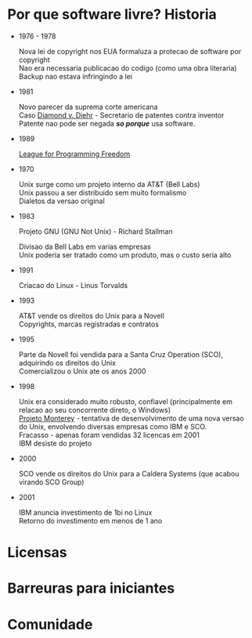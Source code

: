 # Por que software livre? Historia

- 1976 - 1978

  Nova lei de copyright nos EUA formaluza a protecao de software por copyright  
  Nao era necessaria publicacao do codigo (como uma obra literaria)  
  Backup nao estava infringindo a lei

- 1981

  Novo parecer da suprema corte americana  
  Caso [Diamond v. Diehr](https://en.wikipedia.org/wiki/Diamond_v._Diehr) - Secretario de patentes contra inventor  
  Patente nao pode ser negada ***so porque*** usa software.

- 1989

  [League for Programming Freedom](https://en.wikipedia.org/wiki/League_for_Programming_Freedom)

- 1970

  Unix surge como um projeto interno da AT&T (Bell Labs)  
  Unix passou a ser distribuido sem muito formalismo  
  Dialetos da versao original

- 1983

  Projeto GNU (GNU Not Unix) - Richard Stallman  

  Divisao da Bell Labs em varias empresas  
  Unix poderia ser tratado como um produto, mas o custo seria alto

- 1991

  Criacao do Linux - Linus Torvalds

- 1993

  AT&T vende os direitos do Unix para a Novell  
  Copyrights, marcas registradas e contratos

- 1995

  Parte da Novell foi vendida para a Santa Cruz Operation (SCO), adquirindo os direitos do Unix  
  Comercializou o Unix ate os anos 2000

- 1998

  Unix era considerado muito robusto, confiavel (principalmente em relacao ao seu concorrente direto, o Windows)  
  [Projeto Monterey](https://en.wikipedia.org/wiki/Project_Monterey) - tentativa de desenvolvimento de uma nova versao do Unix, envolvendo diversas empresas como IBM e SCO.  
  Fracasso - apenas foram vendidas 32 licencas em 2001  
  IBM desiste do projeto

- 2000

  SCO vende os direitos do Unix para a Caldera Systems (que acabou virando SCO Group)

- 2001

  IBM anuncia investimento de 1bi no Linux  
  Retorno do investimento em menos de 1 ano

# Licensas

# Barreuras para iniciantes

# Comunidade